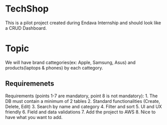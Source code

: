 # TechShop

This is a pilot project created during Endava Internship and should look like a CRUD Dashboard. 

# Topic

We will have brand cattegories(ex: Apple, Samsung, Asus) and products(laptops & phones) by each cattegory.

## Requiremenets

Requirements (points 1-7 are mandatory, point 8 is not mandatory):
	1.	The DB must contain a minimum of 2 tables
	2.	Standard functionalities (Create, Delete, Edit)
	3.	Search by name and category
	4.	Filter and sort
	5.	UI and UX friendly
	6.	Field and data validations
	7.	Add the project to AWS
	8.	Nice to have what you want to add.
